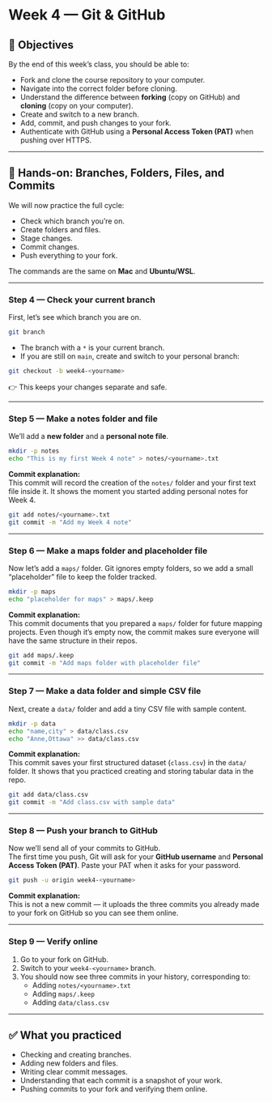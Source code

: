 # Week 4 —  Git & GitHub

## 📖 Objectives
By the end of this week’s class, you should be able to:
- Fork and clone the course repository to your computer.
- Navigate into the correct folder before cloning.
- Understand the difference between **forking** (copy on GitHub) and **cloning** (copy on your computer).
- Create and switch to a new branch.
- Add, commit, and push changes to your fork.
- Authenticate with GitHub using a **Personal Access Token (PAT)** when pushing over HTTPS.

---

## 🤹 Hands-on: Branches, Folders, Files, and Commits

We will now practice the full cycle:  
- Check which branch you’re on.  
- Create folders and files.  
- Stage changes.  
- Commit changes.  
- Push everything to your fork.  

The commands are the same on **Mac** and **Ubuntu/WSL**.

---

### Step 4 — Check your current branch
First, let’s see which branch you are on.

```bash
git branch
```

- The branch with a `*` is your current branch.  
- If you are still on `main`, create and switch to your personal branch:

```bash
git checkout -b week4-<yourname>
```

👉 This keeps your changes separate and safe.

---

### Step 5 — Make a notes folder and file
We’ll add a **new folder** and a **personal note file**.

```bash
mkdir -p notes
echo "This is my first Week 4 note" > notes/<yourname>.txt
```

**Commit explanation:**  
This commit will record the creation of the `notes/` folder and your first text file inside it. It shows the moment you started adding personal notes for Week 4.

```bash
git add notes/<yourname>.txt
git commit -m "Add my Week 4 note"
```

---

### Step 6 — Make a maps folder and placeholder file
Now let’s add a `maps/` folder. Git ignores empty folders, so we add a small “placeholder” file to keep the folder tracked.

```bash
mkdir -p maps
echo "placeholder for maps" > maps/.keep
```

**Commit explanation:**  
This commit documents that you prepared a `maps/` folder for future mapping projects. Even though it’s empty now, the commit makes sure everyone will have the same structure in their repos.

```bash
git add maps/.keep
git commit -m "Add maps folder with placeholder file"
```

---

### Step 7 — Make a data folder and simple CSV file
Next, create a `data/` folder and add a tiny CSV file with sample content.

```bash
mkdir -p data
echo "name,city" > data/class.csv
echo "Anne,Ottawa" >> data/class.csv
```

**Commit explanation:**  
This commit saves your first structured dataset (`class.csv`) in the `data/` folder. It shows that you practiced creating and storing tabular data in the repo.

```bash
git add data/class.csv
git commit -m "Add class.csv with sample data"
```

---

### Step 8 — Push your branch to GitHub
Now we’ll send all of your commits to GitHub.  
The first time you push, Git will ask for your **GitHub username** and **Personal Access Token (PAT)**. Paste your PAT when it asks for your password.

```bash
git push -u origin week4-<yourname>
```

**Commit explanation:**  
This is not a new commit — it uploads the three commits you already made to your fork on GitHub so you can see them online.

---

### Step 9 — Verify online
1. Go to your fork on GitHub.  
2. Switch to your `week4-<yourname>` branch.  
3. You should now see three commits in your history, corresponding to:  
   - Adding `notes/<yourname>.txt`  
   - Adding `maps/.keep`  
   - Adding `data/class.csv`  

---

## ✅ What you practiced
- Checking and creating branches.  
- Adding new folders and files.  
- Writing clear commit messages.  
- Understanding that each commit is a snapshot of your work.  
- Pushing commits to your fork and verifying them online.
